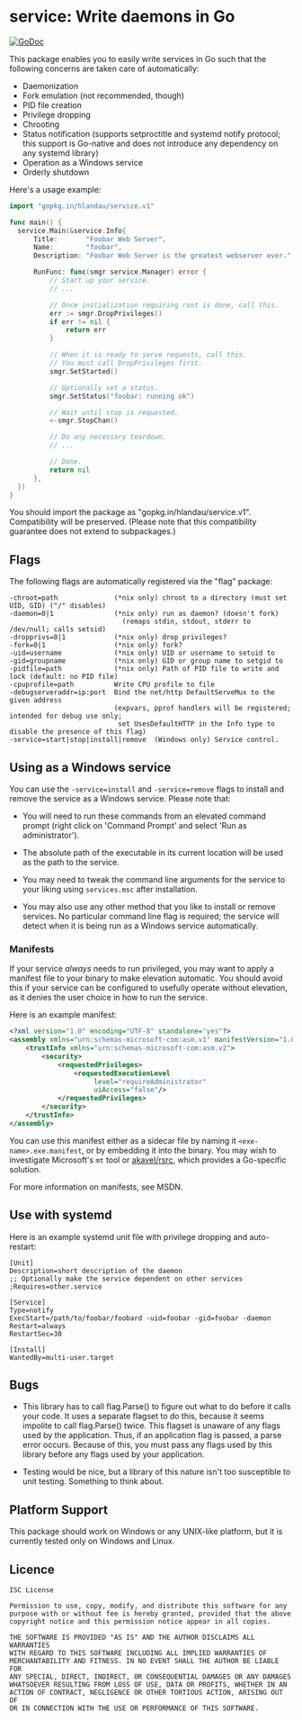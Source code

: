 service: Write daemons in Go
============================

[![GoDoc](https://godoc.org/gopkg.in/hlandau/service.v1?status.svg)](https://godoc.org/gopkg.in/hlandau/service.v1)

This package enables you to easily write services in Go such that the following concerns are taken care of automatically:

  - Daemonization
  - Fork emulation (not recommended, though)
  - PID file creation
  - Privilege dropping
  - Chrooting
  - Status notification (supports setproctitle and systemd notify protocol; this support is Go-native and does not introduce any dependency on any systemd library)
  - Operation as a Windows service
  - Orderly shutdown

Here's a usage example:

```go
import "gopkg.in/hlandau/service.v1"

func main() {
  service.Main(&service.Info{
      Title:       "Foobar Web Server",
      Name:        "foobar",
      Description: "Foobar Web Server is the greatest webserver ever.",

      RunFunc: func(smgr service.Manager) error {
          // Start up your service.
          // ...

          // Once initialization requiring root is done, call this.
          err := smgr.DropPrivileges()
          if err != nil {
              return err
          }

          // When it is ready to serve requests, call this.
          // You must call DropPrivileges first.
          smgr.SetStarted()

          // Optionally set a status.
          smgr.SetStatus("foobar: running ok")

          // Wait until stop is requested.
          <-smgr.StopChan()

          // Do any necessary teardown.
          // ...

          // Done.
          return nil
      },
  })
}
```

You should import the package as "gopkg.in/hlandau/service.v1". Compatibility will be preserved. (Please note that this compatibility guarantee does not extend to subpackages.)

Flags
-----

The following flags are automatically registered via the "flag" package:

    -chroot=path              (*nix only) chroot to a directory (must set UID, GID) ("/" disables)
    -daemon=0|1               (*nix only) run as daemon? (doesn't fork)
                                (remaps stdin, stdout, stderr to /dev/null; calls setsid)
    -dropprivs=0|1            (*nix only) drop privileges?
    -fork=0|1                 (*nix only) fork?
    -uid=username             (*nix only) UID or username to setuid to
    -gid=groupname            (*nix only) GID or group name to setgid to
    -pidfile=path             (*nix only) Path of PID file to write and lock (default: no PID file)
    -cpuprofile=path          Write CPU profile to file
    -debugserveraddr=ip:port  Bind the net/http DefaultServeMux to the given address
                              (expvars, pprof handlers will be registered; intended for debug use only;
                               set UsesDefaultHTTP in the Info type to disable the presence of this flag)
    -service=start|stop|install|remove  (Windows only) Service control.

Using as a Windows service
--------------------------

You can use the `-service=install` and `-service=remove` flags to install and
remove the service as a Windows service. Please note that:

  - You will need to run these commands from an elevated command prompt
    (right click on 'Command Prompt' and select 'Run as administrator').

  - The absolute path of the executable in its current location will be used
    as the path to the service.

  - You may need to tweak the command line arguments for the service
    to your liking using `services.msc` after installation.

  - You may also use any other method that you like to install or remove
    services. No particular command line flag is required; the service will
    detect when it is being run as a Windows service automatically.

### Manifests

If your service *always* needs to run privileged, you may want to apply a manifest file to your binary to make elevation automatic. You should avoid this if your service can be configured to usefully operate without elevation, as it denies the user choice in how to run the service.

Here is an example manifest:

```xml
<?xml version="1.0" encoding="UTF-8" standalone="yes"?>
<assembly xmlns="urn:schemas-microsoft-com:asm.v1" manifestVersion="1.0">
    <trustInfo xmlns="urn:schemas-microsoft-com:asm.v2">
        <security>
            <requestedPrivileges>
                <requestedExecutionLevel 
                     level="requireAdministrator" 
                     uiAccess="false"/>
            </requestedPrivileges>
        </security>
    </trustInfo>
</assembly>
```

You can use this manifest either as a sidecar file by naming it `<exe-name>.exe.manifest`, or by embedding it into the binary. You may wish to investigate Microsoft's `mt` tool or [akavel/rsrc](https://github.com/akavel/rsrc), which provides a Go-specific solution.

For more information on manifests, see MSDN.

Use with systemd
----------------

Here is an example systemd unit file with privilege dropping and auto-restart:

    [Unit]
    Description=short description of the daemon
    ;; Optionally make the service dependent on other services
    ;Requires=other.service

    [Service]
    Type=notify
    ExecStart=/path/to/foobar/foobard -uid=foobar -gid=foobar -daemon
    Restart=always
    RestartSec=30

    [Install]
    WantedBy=multi-user.target

Bugs
----

  - This library has to call flag.Parse() to figure out what to do before it
    calls your code. It uses a separate flagset to do this, because it seems
    impolite to call flag.Parse() twice. This flagset is unaware of any flags
    used by the application. Thus, if an application flag is passed, a parse
    error occurs. Because of this, you must pass any flags used by this
    library before any flags used by your application.

  - Testing would be nice, but a library of this nature isn't too susceptible
    to unit testing. Something to think about.

Platform Support
----------------

This package should work on Windows or any UNIX-like platform, but it is currently
tested only on Windows and Linux.

Licence
-------

    ISC License

    Permission to use, copy, modify, and distribute this software for any
    purpose with or without fee is hereby granted, provided that the above
    copyright notice and this permission notice appear in all copies.

    THE SOFTWARE IS PROVIDED "AS IS" AND THE AUTHOR DISCLAIMS ALL WARRANTIES
    WITH REGARD TO THIS SOFTWARE INCLUDING ALL IMPLIED WARRANTIES OF
    MERCHANTABILITY AND FITNESS. IN NO EVENT SHALL THE AUTHOR BE LIABLE FOR
    ANY SPECIAL, DIRECT, INDIRECT, OR CONSEQUENTIAL DAMAGES OR ANY DAMAGES
    WHATSOEVER RESULTING FROM LOSS OF USE, DATA OR PROFITS, WHETHER IN AN
    ACTION OF CONTRACT, NEGLIGENCE OR OTHER TORTIOUS ACTION, ARISING OUT OF
    OR IN CONNECTION WITH THE USE OR PERFORMANCE OF THIS SOFTWARE.

